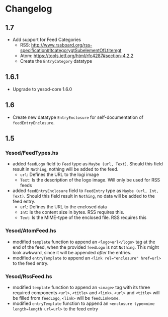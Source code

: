 # Changelog

## 1.7

* Add support for Feed Categories
  * RSS: http://www.rssboard.org/rss-specification#ltcategorygtSubelementOfLtitemgt
  * Atom: https://tools.ietf.org/html/rfc4287#section-4.2.2
  * Create the `EntryCategory` datatype

## 1.6.1

* Upgrade to yesod-core 1.6.0

## 1.6

* Create new datatype `EntryEnclosure` for self-documentation of `feedEntryEnclosure`.

## 1.5

### Yesod/FeedTypes.hs

* added `feedLogo` field to `Feed` type as `Maybe (url, Text)`. Should this field result in `Nothing`, nothing will be added to the feed.
	* `url`: Defines the URL to the logi image
	* `Text`: Is the description of the logo image. Will only be used for RSS feeds
* added `feedEntryEnclosure` field to `FeedEntry` type as `Maybe (url, Int, Text)`. Should this field result in `Nothing`, no data will be added to the feed entry.
	* `url`: Defines the URL to the enclosed data
	* `Int`: Is the content size in bytes. RSS requires this.
	* `Text`: Is the MIME-type of the enclosed file. RSS requires this

### Yesod/AtomFeed.hs

* modified `template` function to append an `<logo>url</logo>` tag at the end of the feed, when the provided `feedLogo` is not `Nothing`. This might look awkward, since it will be appended *after* the entries.
* modified `entryTemplate` to append an `<link rel="enclosure" href=url>` to the feed entry.

### Yesod/RssFeed.hs

* modified `template` function to append an `<image>` tag with its three required components `<url>`, `<title>` and `<link>`. `<url>` and `<title>` will be filled from `feedLogo`, `<link>` will be `feedLinkHome`.
* modified `entryTemplate` function to append an `<enclosure type=mime length=length url=url>` to the feed entry
